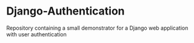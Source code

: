 # Django-Authentication
Repository containing a small demonstrator for a Django web application with user authentication
